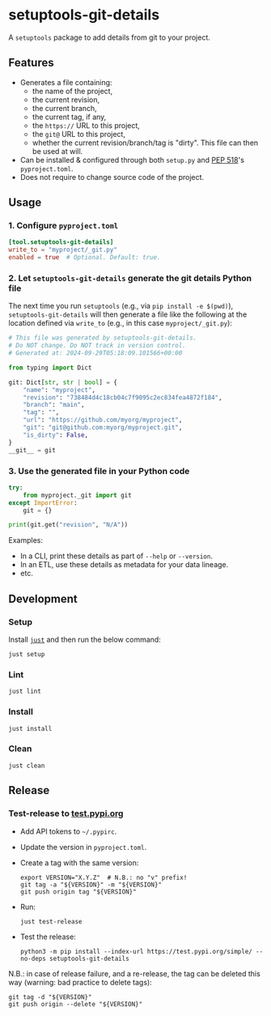 # setuptools-git-details

A `setuptools` package to add details from git to your project.

## Features

- Generates a file containing:
  - the name of the project,
  - the current revision,
  - the current branch,
  - the current tag, if any,
  - the `https://` URL to this project,
  - the `git@` URL to this project,
  - whether the current revision/branch/tag is "dirty".
  This file can then be used at will.
- Can be installed & configured through both `setup.py` and [PEP 518][pep518]'s
  `pyproject.toml`.
- Does not require to change source code of the project.

## Usage

### 1. Configure `pyproject.toml`

```toml
[tool.setuptools-git-details]
write_to = "myproject/_git.py"
enabled = true  # Optional. Default: true.
```

### 2. Let `setuptools-git-details` generate the git details Python file

The next time you run `setuptools` (e.g., via `pip install -e $(pwd)`),
`setuptools-git-details` will then generate a file like the following at the
location defined via `write_to` (e.g., in this case `myproject/_git.py`):

```python
# This file was generated by setuptools-git-details.
# Do NOT change. Do NOT track in version control.
# Generated at: 2024-09-29T05:18:09.101566+00:00

from typing import Dict

git: Dict[str, str | bool] = {
    "name": "myproject",
    "revision": "738484d4c18cb04c7f9095c2ec834fea4872f184",
    "branch": "main",
    "tag": "",
    "url": "https://github.com/myorg/myproject",
    "git": "git@github.com:myorg/myproject.git",
    "is_dirty": False,
}
__git__ = git
```

### 3. Use the generated file in your Python code

```python
try:
    from myproject._git import git
except ImportError:
    git = {}

print(git.get("revision", "N/A"))
```

Examples:

- In a CLI, print these details as part of `--help` or `--version`.
- In an ETL, use these details as metadata for your data lineage.
- etc.

## Development

### Setup

Install [`just`](https://github.com/casey/just?tab=readme-ov-file#installation)
and then run the below command:

```console
just setup
```

### Lint

```console
just lint
```

### Install

```console
just install
```

### Clean

```console
just clean
```

## Release

### Test-release to [test.pypi.org][testpypi]

- Add API tokens to `~/.pypirc`.
- Update the version in `pyproject.toml`.
- Create a tag with the same version:

  ```console
  export VERSION="X.Y.Z"  # N.B.: no "v" prefix!
  git tag -a "${VERSION}" -m "${VERSION}"
  git push origin tag "${VERSION}"
  ```

- Run:

  ```console
  just test-release
  ```

- Test the release:

  ```console
  python3 -m pip install --index-url https://test.pypi.org/simple/ --no-deps setuptools-git-details
  ```

N.B.: in case of release failure, and a re-release, the tag can be deleted this
way (warning: bad practice to delete tags):

```console
git tag -d "${VERSION}"
git push origin --delete "${VERSION}"
```

[pep518]: https://www.python.org/dev/peps/pep-0518
[testpypi]: https://test.pypi.org/
